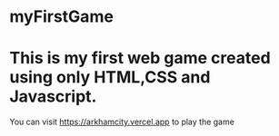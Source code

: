 # myFirstGame
# This is my first web game created using only HTML,CSS and Javascript.
You can visit https://arkhamcity.vercel.app to play the game
